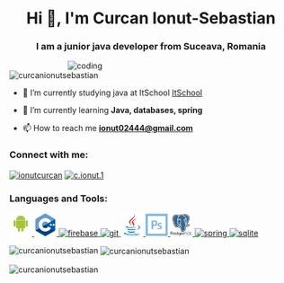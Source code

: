 <h1 align="center">Hi 👋, I'm Curcan Ionut-Sebastian</h1>
<h3 align="center">I am a junior java developer from Suceava, Romania</h3>

<img align="right" alt="coding" width="400" src="https://media4.giphy.com/media/qgQUggAC3Pfv687qPC/giphy.gif">

<p align="left"> <img src="https://komarev.com/ghpvc/?username=curcanionutsebastian&label=Profile%20views&color=0e75b6&style=flat" alt="curcanionutsebastian" /> </p>

- 🔭 I’m currently studying java at ItSchool <a href=https://github.com/CurcanIonutSebastian/itschool    link repo>ItSchool</a>

- 🌱 I’m currently learning **Java, databases, spring**

- 📫 How to reach me **ionut02444@gmail.com**

<h3 align="left">Connect with me:</h3>
<p align="left">
<a href="https://linkedin.com/in/ionutcurcan" target="blank"><img align="center" src="https://raw.githubusercontent.com/rahuldkjain/github-profile-readme-generator/master/src/images/icons/Social/linked-in-alt.svg" alt="ionutcurcan" height="30" width="40" /></a>
<a href="https://instagram.com/c.ionut.1" target="blank"><img align="center" src="https://raw.githubusercontent.com/rahuldkjain/github-profile-readme-generator/master/src/images/icons/Social/instagram.svg" alt="c.ionut.1" height="30" width="40" /></a>
</p>

<h3 align="left">Languages and Tools:</h3>
<p align="left"> <a href="https://developer.android.com" target="_blank" rel="noreferrer"> <img src="https://raw.githubusercontent.com/devicons/devicon/master/icons/android/android-original-wordmark.svg" alt="android" width="40" height="40"/> </a> <a href="https://www.w3schools.com/cpp/" target="_blank" rel="noreferrer"> <img src="https://raw.githubusercontent.com/devicons/devicon/master/icons/cplusplus/cplusplus-original.svg" alt="cplusplus" width="40" height="40"/> </a> <a href="https://firebase.google.com/" target="_blank" rel="noreferrer"> <img src="https://www.vectorlogo.zone/logos/firebase/firebase-icon.svg" alt="firebase" width="40" height="40"/> </a> <a href="https://git-scm.com/" target="_blank" rel="noreferrer"> <img src="https://www.vectorlogo.zone/logos/git-scm/git-scm-icon.svg" alt="git" width="40" height="40"/> </a> <a href="https://www.java.com" target="_blank" rel="noreferrer"> <img src="https://raw.githubusercontent.com/devicons/devicon/master/icons/java/java-original.svg" alt="java" width="40" height="40"/> </a> <a href="https://www.photoshop.com/en" target="_blank" rel="noreferrer"> <img src="https://raw.githubusercontent.com/devicons/devicon/master/icons/photoshop/photoshop-line.svg" alt="photoshop" width="40" height="40"/> </a> <a href="https://www.postgresql.org" target="_blank" rel="noreferrer"> <img src="https://raw.githubusercontent.com/devicons/devicon/master/icons/postgresql/postgresql-original-wordmark.svg" alt="postgresql" width="40" height="40"/> </a> <a href="https://spring.io/" target="_blank" rel="noreferrer"> <img src="https://www.vectorlogo.zone/logos/springio/springio-icon.svg" alt="spring" width="40" height="40"/> </a> <a href="https://www.sqlite.org/" target="_blank" rel="noreferrer"> <img src="https://www.vectorlogo.zone/logos/sqlite/sqlite-icon.svg" alt="sqlite" width="40" height="40"/> </a> </p>

<p><img align="left" src="https://github-readme-stats.vercel.app/api/top-langs?username=curcanionutsebastian&show_icons=true&locale=en&layout=compact" alt="curcanionutsebastian" /></p>

<p>&nbsp;<img align="center" src="https://github-readme-stats.vercel.app/api?username=curcanionutsebastian&show_icons=true&locale=en" alt="curcanionutsebastian" /></p>

<p><img align="center" src="https://github-readme-streak-stats.herokuapp.com/?user=curcanionutsebastian&" alt="curcanionutsebastian" /></p>
